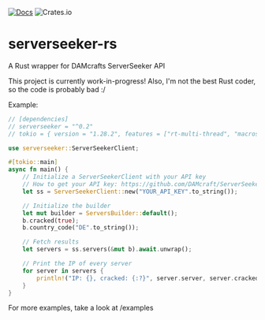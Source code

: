 [![Docs](https://img.shields.io/badge/docs-online-informational)](https://docs.rs/serverseeker)
![Crates.io](https://img.shields.io/crates/d/serverseeker)

# serverseeker-rs
A Rust wrapper for DAMcrafts ServerSeeker API

This project is currently work-in-progress!
Also, I'm not the best Rust coder, so the code is probably bad :/

Example:
```rust
// [dependencies]
// serverseeker = "^0.2"
// tokio = { version = "1.28.2", features = ["rt-multi-thread", "macros"] }

use serverseeker::ServerSeekerClient;

#[tokio::main]
async fn main() {
    // Initialize a ServerSeekerClient with your API key
    // How to get your API key: https://github.com/DAMcraft/ServerSeekerAPI-docs
    let ss = ServerSeekerClient::new("YOUR_API_KEY".to_string());

    // Initialize the builder
    let mut builder = ServersBuilder::default();
    b.cracked(true);
    b.country_code("DE".to_string());

    // Fetch results
    let servers = ss.servers(&mut b).await.unwrap();

    // Print the IP of every server
    for server in servers {
        println!("IP: {}, cracked: {:?}", server.server, server.cracked);
    }
}

```
For more examples, take a look at /examples
